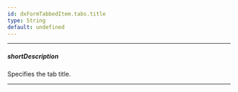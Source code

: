 ```yaml
---
id: dxFormTabbedItem.tabs.title
type: String
default: undefined
---
```

---
##### shortDescription
Specifies the tab title.

---

